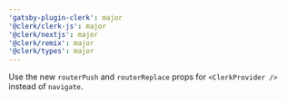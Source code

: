 ```yaml
---
'gatsby-plugin-clerk': major
'@clerk/clerk-js': major
'@clerk/nextjs': major
'@clerk/remix': major
'@clerk/types': major
---
```


Use the new `routerPush` and `routerReplace` props for `<ClerkProvider />` instead of `navigate`.
